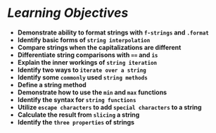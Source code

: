 # ***Learning Objectives***
- **Demonstrate ability to format strings with `f-strings` and `.format`**
- **Identify basic forms of `string interpolation`**
- **Compare strings when the capitalizations are different**
- **Differentiate string comparisons with `==` and `is`**
- **Explain the inner workings of `string iteration`**
- **Identify two ways to `iterate over a string`**
- **Identify some `commonly` used `string methods`**
- **Define a string method**
- **Demonstrate how to use the `min` and `max` functions**
- **Identify the syntax for `string functions`**
- **Utilize `escape characters` to add `special characters` to a string**
- **Calculate the result from `slicing` a string**
- **Identify the `three properties` of strings**